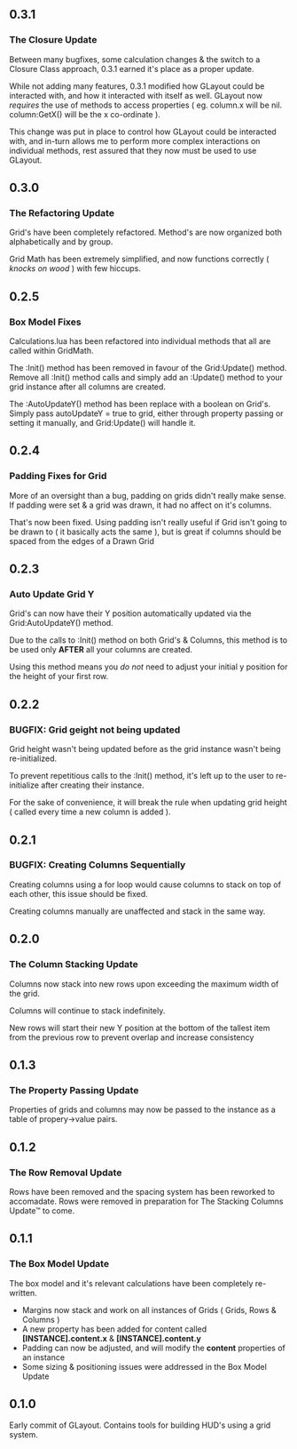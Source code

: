 ## 0.3.1

### The Closure Update

Between many bugfixes, some calculation changes & the switch to a Closure Class approach, 0.3.1 earned it's place as a proper update.

While not adding many features, 0.3.1 modified how GLayout could be interacted with, and how it interacted with itself as well.
GLayout now *requires* the use of methods to access properties ( eg. column.x will be nil. column:GetX() will be the x co-ordinate ).

This change was put in place to control how GLayout could be interacted with, and in-turn allows me to perform more complex interactions
on individual methods, rest assured that they now must be used to use GLayout.


## 0.3.0

### The Refactoring Update

Grid's have been completely refactored. Method's are now organized both alphabetically and by group.

Grid Math has been extremely simplified, and now functions correctly ( *knocks on wood* ) with few hiccups.


## 0.2.5

### Box Model Fixes

Calculations.lua has been refactored into individual methods that all are called within GridMath.

The :Init() method has been removed in favour of the Grid:Update() method. Remove all :Init() method calls and simply add an :Update() method to your grid instance after all columns are created.

The :AutoUpdateY() method has been replace with a boolean on Grid's. Simply pass autoUpdateY = true to grid, either through property passing or setting it manually, and Grid:Update() will handle it.


## 0.2.4

### Padding Fixes for Grid

More of an oversight than a bug, padding on grids didn't really make sense. If padding were set & a grid was drawn, it had no affect on it's columns.

That's now been fixed. Using padding isn't really useful if Grid isn't going to be drawn to ( it basically acts the same ), but is great if columns should
be spaced from the edges of a Drawn Grid


## 0.2.3

### Auto Update Grid Y

Grid's can now have their Y position automatically updated via the Grid:AutoUpdateY() method.

Due to the calls to :Init() method on both Grid's & Columns, this method is to be used only **AFTER** all your columns are created.

Using this method means you *do not* need to adjust your initial y position for the height of your first row.


## 0.2.2

### BUGFIX: Grid geight not being updated

Grid height wasn't being updated before as the grid instance wasn't being re-initialized.

To prevent repetitious calls to the :Init() method, it's left up to the user to re-initialize after creating their instance.

For the sake of convenience, it will break the rule when updating grid height ( called every time a new column is added ).


## 0.2.1

### BUGFIX: Creating Columns Sequentially

Creating columns using a for loop would cause columns to stack on top of each other, this issue should be fixed.

Creating columns manually are unaffected and stack in the same way.


## 0.2.0

### The Column Stacking Update

Columns now stack into new rows upon exceeding the maximum width of the grid.

Columns will continue to stack indefinitely.

New rows will start their new Y position at the bottom of the tallest item from the previous row to prevent overlap and increase consistency


## 0.1.3

### The Property Passing Update

Properties of grids and columns may now be passed to the instance as a table of propery->value pairs.


## 0.1.2

### The Row Removal Update

Rows have been removed and the spacing system has been reworked to accomadate.
Rows were removed in preparation for The Stacking Columns Update™ to come.


## 0.1.1

### The Box Model Update

The box model and it's relevant calculations have been completely re-written.

* Margins now stack and work on all instances of Grids ( Grids, Rows & Columns )
* A new property has been added for content called **[INSTANCE].content.x** & **[INSTANCE].content.y**
* Padding can now be adjusted, and will modify the **content** properties of an instance
* Some sizing & positioning issues were addressed in the Box Model Update


## 0.1.0

Early commit of GLayout. Contains tools for building HUD's using a grid system.
